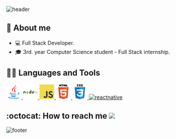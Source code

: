   ![header](https://capsule-render.vercel.app/api?type=Waving&color=timeAuto&height=300&section=footer&text=Bella%20Waizburg&fontSize=90&animation=fadeIn)

## 📖 About me
* 💻 Full Stack Developer.
* 🎓 3rd. year Computer Science student - Full Stack internship.

## 👨‍💻 Languages and Tools
 <a href="https://www.java.com" target="_blank"> <img src="https://raw.githubusercontent.com/devicons/devicon/master/icons/java/java-original.svg" alt="java" width="40" height="40"/> </a>
 <a href="https://nodejs.org" target="_blank"> <img src="https://raw.githubusercontent.com/devicons/devicon/master/icons/nodejs/nodejs-original-wordmark.svg" alt="nodejs" width="40" height="40"/> </a>
<a href="https://developer.mozilla.org/en-US/docs/Web/JavaScript" target="_blank"> <img src="https://raw.githubusercontent.com/devicons/devicon/master/icons/javascript/javascript-original.svg" alt="javascript" width="40" height="40"/> </a>
<a href="https://www.w3schools.com/html/" target="_blank"> <img src="https://raw.githubusercontent.com/devicons/devicon/master/icons/html5/html5-original-wordmark.svg" alt="html5" width="40" height="40"/> </a> 
<a href="https://www.w3schools.com/css/" target="_blank"> <img src="https://raw.githubusercontent.com/devicons/devicon/master/icons/css3/css3-original-wordmark.svg" alt="css3" width="40" height="40"/> </a> 
<a href="https://reactnative.dev/" target="_blank"> <img src="https://upload.wikimedia.org/wikipedia/commons/thumb/a/a7/React-icon.svg/1200px-React-icon.svg.png" alt="reactnative" width="40" height="40"/> </a> 


## :octocat: How to reach me <a href="https://www.linkedin.com/in/bella-tamar-vaizburg-5103b9188/" target="_blank"> <img src="https://img.shields.io/badge/LinkedIn-0077B5?style=for-the-badge&logo=linkedin&logoColor=white"/> </a> 

![footer](https://capsule-render.vercel.app/api?type=Waving&section=footer&color=timeAuto)
